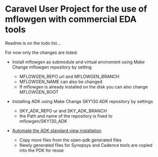 # Caravel User Project for the use of mflowgen with commercial EDA tools


Readme is on the todo list...

For now only the changes are listed:
- Install mflowgen as submodule and virtual enviroment using Make
	Change mflowgen repository by setting
	- MFLOWGEN_REPO url and MFLOWGEN_BRANCH
	- MFLOWGEN_NAME can also be changed
	- If mflowgen is already installed on the disk you can also change MFLOWGEN_ROOT

- Installing ADK using Make
	Change SKY130 ADK repository by settings
	- SKY_ADK_REPO ur and SKY_ADK_BRANCH
	- the Path and name of the repository is fixed to mflowgen/SKY130_ADK
- [Automate the ADK standard view installation](https://github.com/heavySea/skywater-130nm-adk)
	- Copy more files from the open-pdk generated files
	- Newly generated files for Synopsys and Cadence tools are copied into the PDK for reuse


